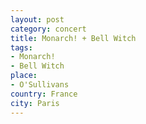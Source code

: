 ```yaml
---
layout: post
category: concert
title: Monarch! + Bell Witch
tags: 
- Monarch!
- Bell Witch
place: 
- O'Sullivans
country: France
city: Paris
---
```



